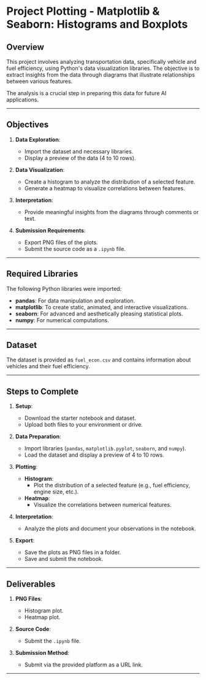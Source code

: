 # Project Plotting - Matplotlib & Seaborn: Histograms and Boxplots

## Overview
This project involves analyzing transportation data, specifically vehicle and fuel efficiency, using Python's data visualization libraries. The objective is to extract insights from the data through diagrams that illustrate relationships between various features.

The analysis is a crucial step in preparing this data for future AI applications.

---

## Objectives
1. **Data Exploration**:
   - Import the dataset and necessary libraries.
   - Display a preview of the data (4 to 10 rows).

2. **Data Visualization**:
   - Create a histogram to analyze the distribution of a selected feature.
   - Generate a heatmap to visualize correlations between features.

3. **Interpretation**:
   - Provide meaningful insights from the diagrams through comments or text.

4. **Submission Requirements**:
   - Export PNG files of the plots.
   - Submit the source code as a `.ipynb` file.

---

## Required Libraries
The following Python libraries were imported:
- **pandas**: For data manipulation and exploration.
- **matplotlib**: To create static, animated, and interactive visualizations.
- **seaborn**: For advanced and aesthetically pleasing statistical plots.
- **numpy**: For numerical computations.

---

## Dataset
The dataset is provided as `fuel_econ.csv` and contains information about vehicles and their fuel efficiency.

---

## Steps to Complete
1. **Setup**:
   - Download the starter notebook and dataset.
   - Upload both files to your environment or drive.

2. **Data Preparation**:
   - Import libraries (`pandas`, `matplotlib.pyplot`, `seaborn`, and `numpy`).
   - Load the dataset and display a preview of 4 to 10 rows.

3. **Plotting**:
   - **Histogram**:
     - Plot the distribution of a selected feature (e.g., fuel efficiency, engine size, etc.).
   - **Heatmap**:
     - Visualize the correlations between numerical features.

4. **Interpretation**:
   - Analyze the plots and document your observations in the notebook.

5. **Export**:
   - Save the plots as PNG files in a folder.
   - Save and submit the notebook.

---

## Deliverables
1. **PNG Files**:
   - Histogram plot.
   - Heatmap plot.

2. **Source Code**:
   - Submit the `.ipynb` file.

3. **Submission Method**:
   - Submit via the provided platform as a URL link.

---
